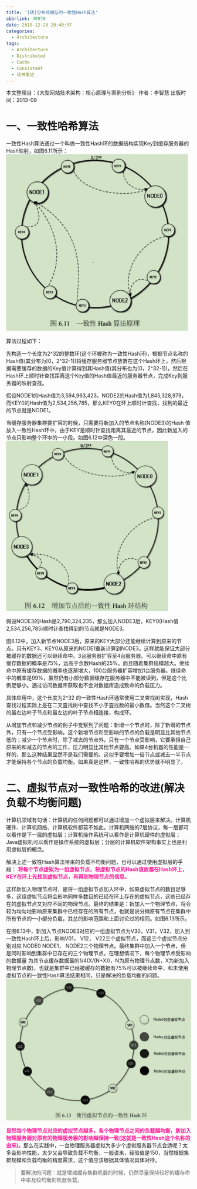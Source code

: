 ```yaml
---
title: '[转]分布式缓存的一致性Hash算法'
abbrlink: 49970
date: 2018-12-20 20:40:57
categories:
  - Architecture
tags:
  - Architecture
  - Distributed
  - Cache
  - Consistent
  - 读书笔记
---
```


本文整理自：《大型网站技术架构：核心原理与案例分析》 
作者：李智慧
出版时间：2013-09

<!-- more -->

# 一、一致性哈希算法
一致性Hash算法通过一个叫做一致性Hash环的数据结构实现Key到缓存服务器的Hash映射，如图6.11所示：
![](/images/distributed-cache-consistent-hash-algorithm/611.png)

算法过程如下：

先构造一个长度为2^32的整数环(这个环被称为一致性Hash环)，根据节点名称的Hash值(其分布为[0，2^32-1])将缓存服务器节点放置在这个Hash环上，然后根据需要缓存的数据的Key值计算得到其Hash值(其分布也为[0，2^32-1])，然后在Hash环上顺时针查找距离这个Key值的Hash值最近的服务器节点，完成Key到服务器的映射查找。

假设NODE1的Hash值为3,594,963,423，NODE2的Hash值为1,845,328,979，而KEY0的Hash值为2,534,256,785，那么KEY0在环上顺时计查找，找到的最近的节点就是NODE1。

当缓存服务器集群要扩容的时候，只需要将新加入的节点名称(NODE3)的Hash 值放入一致性Hash环中，由于KEY是顺时针查找距离其最近的节点，因此新加入的节点只影响整个环中的一小段。如图6.12中深色一段。
![](/images/distributed-cache-consistent-hash-algorithm/612.png)

假设NODE3的Hash是2,790,324,235，那么加入NODE3后，KEY0(Hash值 2,534,256,785)顺时针查找得到的节点就是NODE3。

图6.12中，加入新节点NODE3后，原来的KEY大部分还能继续计算到原来的节点。只有KEY3、KEY0从原来的NODE1重新计算到NODE3。这样就能保证大部分被缓存的数据还可以继续命中。3台服务器扩容至4台服务器。可以继续命中原有缓存数据的概率是75%，远高于余数Hash的25%。而且随着集群规模越大。继续命中原有缓存数据的槪率也逐渐增大，100台服务器扩容增加1台服务器。继续命中的槪率是99%，虽然仍有小部分数据缓存在服务器中不能被读到，但是这个比例足够小。通过访问数据库获取也不会对数据库造成致命的负载压力。

具体应用中，这个长度为2^32 的一致性Hash环通常使用二叉查找树实现，Hash查找过程实际上是在二叉査找树中查找不小于査找数的最小数值。当然这个二叉树的最右边叶子节点和最左边的叶子节点相连接，构成环。

从增加节点和减少节点的例子中觉察到了问题：新增一个节点时，除了新增的节点外，只有一个节点受影响，这个新增节点和受影响的节点的负载是明显比其他节点低的；减少一个节点时，除了减去的节点外，只有一个节点受影响，它要承担自己原来的和减去的节点的工作，压力明显比其他节点要高。如果4台机器的性能是一样的，那么这种结果显然不是我们需要的。这似乎要增加一倍节点或减去一半节点才能保持各个节点的负载均衡。如果真是这样，一致性哈希的优势就不明显了。

# 二、虛拟节点对一致性哈希的改进(解决负载不均衡问题)
计算机领域有句话：计算机的任何问题都可以通过增加一个虚拟层来解决。计算机硬件、计算机网络、计算机软件都莫不如此。计算机网络的7层协议，每一层都可以看作是下一层的虚拟层；计算机操作系统可以看作是计算机硬件的虚拟层；Java虚拟机可以看作是操作系统的虚拟层；分层的计算机软件架构事实上也是利用虚拟层的概念。

解决上述一致性Hash算法带来的负载不均衡问题，也可以通过使用虚拟层的手段： <font color=DeepPink>**将每个节点虚拟为一组虚拟节点，将虚拟节点的Hash值放置在Hash环上，KEY在环上先找到虚拟节点，再得到物理节点的信息。**</font>

这样新加入物理节点时，是将一组虚拟节点加入环中，如果虚拟节点的数目足够多，这组虚拟节点将会影响同样多数目的已经在环上存在的虚拟节点，这些已经存在的虚拟节点又对应不同的物理节点。最终的结果是：新加入一个物理节点，将会较为均匀地影响原来集群中已经存在的所有节点，也就是说分摊原有节点在集群中所有节点的一小部分负载，其总的影响范围和上面讨论过的相同。如图6.13所示。

在图6.13中，新加入节点NODE3对应的一组虚拟节点为V30，V31，V32，加入到 —致性Hash环上后，影响V01， V12， V22三个虚拟节点，而这三个虚拟节点分别对应 NODE0 NODE1， NODE2三个物理节点。最终集群中加入一个节点，但是同时影响到集群中已存在的三个物理节点，在理想情况下，每个物理节点受影响的数据量 为其节点缓存数据最的1/4(X/(N+X))，N为原有物理节点数，X为新加入物理节点数)，也就是集群中已经被缓存的数据有75%可以被继续命中，和未使用虚拟节点的一致性Hash算法结果相同，只是解决的负载均衡的问题。
![](/images/distributed-cache-consistent-hash-algorithm/613.png)

<font color=DeepPink>**显然每个物理节点对应的虚拟节点越多，各个物理节点之间的负载越均衡，新加入物理服务器对原有的物理服务器的影响越保持一致(这就是一致性Hash这个名称的由来)。**</font>那么在实践中，一台物理服务器虚拟为多少个虚拟服务器节点合适呢？太多会影响性能，太少又会导致负载不均衡，一般说来，经验值是150，当然根据集群规模和负载均衡的精度需求，这个值应该根据具体情况具体对待。

> 要解决的问题：就是增减缓存集群机器的时候，仍然尽量保持较好的缓存命中率及较均衡的机器负载。